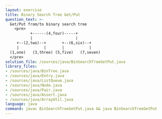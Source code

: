 ```yaml
---
layout: exercise
title: Binary Search Tree Get/Put
question_text: >-
  Get/Put from/to binary search tree
    <pre>
           +------(4,four)-----+
           |                   |
     +--(2,two)--+       +--(6,six)--+
     |           |       |           |
  (1,one)   (3,three) (5,five)   (7,seven)
  </pre>
solution_file: /sources/java/BinSearchTreeGetPut.java
library_files:
- /sources/java/BinTree.java
- /sources/java/Entry.java
- /sources/java/ListQueue.java
- /sources/java/Node.java
- /sources/java/Pair.java
- /sources/java/Assert.java
- /sources/java/ArrayUtil.java
language: java
command: javac BinSearchTreeGetPut.java && java BinSearchTreeGetPut
---
```


